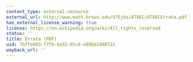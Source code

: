 ```yaml
---
content_type: external-resource
external_url: http://www.math.brown.edu/%7Ejhs/ATAEC/ATAECErrata.pdf
has_external_license_warning: true
license: https://en.wikipedia.org/wiki/All_rights_reserved
status: ''
title: Errata (PDF)
uid: fb7fe983-f7f6-4a32-95c6-e89bb1408722
wayback_url: ''
---
```

